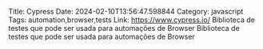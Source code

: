Title: Cypress
Date: 2024-02-10T13:56:47.598844
Category: javascript
Tags: automation,browser,tests
Link: https://www.cypress.io/
Biblioteca de testes que pode ser usada para automações de Browser
Biblioteca de testes que pode ser usada para automações de Browser

